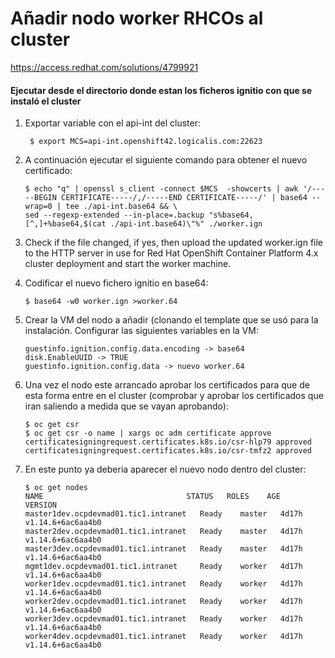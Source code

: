 # Añadir nodo worker RHCOs al cluster


https://access.redhat.com/solutions/4799921


#### Ejecutar desde el directorio donde estan los ficheros ignitio con que se instaló el cluster


1. Exportar variable con el api-int del cluster:

        $ export MCS=api-int.openshift42.logicalis.com:22623

2. A continuación ejecutar el siguiente comando para obtener el nuevo certificado:

       $ echo "q" | openssl s_client -connect $MCS  -showcerts | awk '/-----BEGIN CERTIFICATE-----/,/-----END CERTIFICATE-----/' | base64 --wrap=0 | tee ./api-int.base64 && \
       sed --regexp-extended --in-place=.backup "s%base64,[^,]+%base64,$(cat ./api-int.base64)\"%" ./worker.ign

3. Check if the file changed, if yes, then upload the updated worker.ign file to the HTTP server in use for Red Hat OpenShift Container Platform 4.x cluster deployment and start the worker machine.

4. Codificar el nuevo fichero ignitio en base64:

       $ base64 -w0 worker.ign >worker.64

5. Crear la VM del nodo a añadir (clonando el template que se usó para la instalación. Configurar las siguientes variables en la VM:

       guestinfo.ignition.config.data.encoding -> base64
       disk.EnableUUID -> TRUE
       guestinfo.ignition.config.data -> nuevo worker.64

6. Una vez el nodo este arrancado aprobar los certificados para que de esta forma entre en el cluster (comprobar y aprobar los certificados que iran saliendo a medida que se vayan aprobando):

       $ oc get csr
       $ oc get csr -o name | xargs oc adm certificate approve
       certificatesigningrequest.certificates.k8s.io/csr-hlp79 approved
       certificatesigningrequest.certificates.k8s.io/csr-tmfz2 approved

7. En este punto ya deberia aparecer el nuevo nodo dentro del cluster:

       $ oc get nodes
       NAME                                STATUS   ROLES    AGE     VERSION
       master1dev.ocpdevmad01.tic1.intranet   Ready    master   4d17h   v1.14.6+6ac6aa4b0
       master2dev.ocpdevmad01.tic1.intranet   Ready    master   4d17h   v1.14.6+6ac6aa4b0
       master3dev.ocpdevmad01.tic1.intranet   Ready    master   4d17h   v1.14.6+6ac6aa4b0
       mgmt1dev.ocpdevmad01.tic1.intranet     Ready    worker   4d17h   v1.14.6+6ac6aa4b0
       worker1dev.ocpdevmad01.tic1.intranet   Ready    worker   4d17h   v1.14.6+6ac6aa4b0
       worker2dev.ocpdevmad01.tic1.intranet   Ready    worker   4d17h   v1.14.6+6ac6aa4b0
       worker3dev.ocpdevmad01.tic1.intranet   Ready    worker   4d17h   v1.14.6+6ac6aa4b0
       worker4dev.ocpdevmad01.tic1.intranet   Ready    worker   4d17h   v1.14.6+6ac6aa4b0
